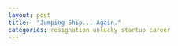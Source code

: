 ```yaml
---
layout: post
title:  "Jumping Ship... Again."
categories: resignation unlucky startup career
---
```

